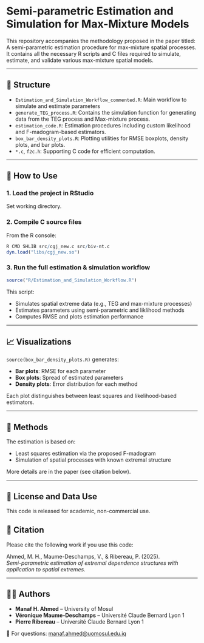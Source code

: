 # Semi-parametric Estimation and Simulation for Max-Mixture Models

This repository accompanies the methodology proposed in the paper titled: A semi-parametric estimation procedure for max-mixture spatial processes. It contains all the necessary R scripts and C files required to simulate, estimate, and validate various max-mixture spatial models.

---

## 📁 Structure

- `Estimation_and_Simulation_Workflow_commented.R`: Main workflow to simulate and estimate parameters
- `generate_TEG_process.R`: Contains the simulation function for generating data from the TEG process and Max-mixture process.
- `estimation_code.R`: Estimation procedures including custom likelihood and F-madogram-based estimators.
- `box_bar_density_plots.R`: Plotting utilities for RMSE boxplots, density plots, and bar plots.
- `*.c`, `f2c.h`: Supporting C code for efficient computation.

---

## 🔧 How to Use

### 1. **Load the project in RStudio**
Set working directory.

### 2. **Compile C source files**

From the R console:

```r
R CMD SHLIB src/cgj_new.c src/biv-nt.c
dyn.load("libs/cgj_new.so")
```

### 3. **Run the full estimation & simulation workflow**

```r
source("R/Estimation_and_Simulation_Workflow.R")
```

This script:
- Simulates spatial extreme data (e.g., TEG and max-mixture processes)
- Estimates parameters using semi-parametric and liklihood methods
- Computes RMSE and plots estimation performance

---

## 📈 Visualizations

`source(box_bar_density_plots.R)` generates:
- **Bar plots**: RMSE for each parameter  
- **Box plots**: Spread of estimated parameters  
- **Density plots**: Error distribution for each method

Each plot distinguishes between least squares and likelihood-based estimators.

---

## 📌 Methods

The estimation is based on:
- Least squares estimation via the proposed F-madogram 
- Simulation of spatial processes with known extremal structure

More details are in the paper (see citation below).

---

## 📜 License and Data Use

This code is released for academic, non-commercial use.

## 🧾 Citation

Please cite the following work if you use this code:

Ahmed, M. H., Maume-Deschamps, V., & Ribereau, P. (2025).  
*Semi-parametric estimation of extremal dependence structures with application to spatial extremes.*

---

## 👨‍🔬 Authors

- **Manaf H. Ahmed** – University of Mosul  
- **Véronique Maume-Deschamps** – Université Claude Bernard Lyon 1  
- **Pierre Ribereau** – Université Claude Bernard Lyon 1

📩 For questions: manaf.ahmed@uomosul.edu.iq
